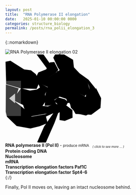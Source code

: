 ```yaml
---
layout: post
title:  "RNA Polymerase II elongation"
date:   2025-01-10 00:00:00 0000
categories: structure_biology
permalink: /posts/rna_polii_elongation_3
---
```

{::nomarkdown}
<div class='imageWrapper'>
<img class="image0" src="{{ site.baseurl }}/assets/images/rna003.jpg" alt="RNA Polymerase II elongation 02">
<svg viewBox="0 0 160 90" class='image-area'>
<!--#######################-->
<defs>
<mask id="myMask_0"><rect width="100%" height="100%" fill="white"/>
  <path id="path_0" class="path" d="m50 7.7-4.5 0.5-3.7 7-8 3.2-2.7 5.4 4.3 10-3 2-7.2 1.2-9-2.5-9 12 11 5.2 2.3 6.9 5 4.9 18-3.2 6.7-2.5 5.2-6.4-5-1.2-6.9 3-5.5-0.5 3.8-5.7-1.3-6.4 3.7-6.4-11-6 10-4 8.2-5.4 2.8-3z"/></mask>
<mask id="myMask_1"><rect width="100%" height="100%" fill="white"/>
  <path id="path_1" class="path" d="m32 0 11 15 33 8.7 3.7 0.67 4 3.7 1.8 4.5 0.84 4.3-3.2 1.7 6 2.7v5.5l-8 3.2-6.9 0.84-5.5-3-3 1.2 1.2 5.4 5.7 5.9 9.7 2.2 10-5 2.5-5.4 1-7.2-4.5-11-6.4-8-9.5-6.9-1.5 3.5-31-8.5 4.2-2.5-8.5-12z"/></mask>
<mask id="myMask_2"><rect width="100%" height="100%" fill="white"/>
  <path id="path_2" class="path" d="m76 40-11 8.9 6.7 12 16 0.84 9.4-7 0.67-10-5-10-6.5 0.5-3.8 4.7-0.33 3.5z"/></mask>
<mask id="myMask_3"><rect width="100%" height="100%" fill="white"/>
  <path id="path_3" class="path" d="m54 44-4.3 3.3 3.8 3.8-4.9 9.7-9 13-7 16 4.7 1 3.7 0.33 9.2-21 3.7-10 4-2.7 0.5-2.5 4.5-3.5 1-2.7-2.8-2.8z"/></mask>
<mask id="myMask_4"><rect width="100%" height="100%" fill="white"/>
  <path id="path_4" class="path" d="m51-0.33-2 3.7 4.5 9.7 2 3-12 7.7-10 1.3-2.3-4.9-5-4-6.9-0.84-14-8.9-5 1 0.67 23 15 4.3 16 0.5 2.5-5.9 8.9 4-2.3 7.2-0.84 12 4-0.17 7.7-1.7-1.8-4.2 5.4-3.3 6.7 2.2 1.5 4.5 6.4-1.8 5.9-7.9 5 2.5 5.2-6.2-2.3-8.4-4.7-4.2-5-0.67 1.5-4-5.7-6-0.84-7.7-10-6z"/></mask>
<mask id="myMask_5"><rect width="100%" height="100%" fill="white"/>
  <path id="path_5" class="path" d="m62 52 6.5 4.9 0.17 7.9-7.9 3.2-5.4-0.84 0.17-10-14 6.4 1.7 6.7-8.2 3.2-9.4 2.3-14-2.5-9.9-9.5-1.2-5 0.17-28 13 4-4.3 13 9.5 7.5 7.9 8.4 14-2.5z"/></mask>
</defs>
<!--#######################-->
<rect mask="url(#myMask_0)" class="background" id="background_0"/>
<rect mask="url(#myMask_1)" class="background" id="background_1"/>
<rect mask="url(#myMask_2)" class="background" id="background_2"/>
<rect mask="url(#myMask_3)" class="background" id="background_3"/>
<rect mask="url(#myMask_4)" class="background" id="background_4"/>
<rect mask="url(#myMask_5)" class="background" id="background_5"/>
<!--#######################-->
<use href="#path_0" class="shape" id="select_0"/>
<use href="#path_1" class="shape" id="select_1"/>
<use href="#path_2" class="shape" id="select_2"/>
<use href="#path_3" class="shape" id="select_3"/>
<use href="#path_4" class="shape" id="select_4"/>
<use href="#path_5" class="shape" id="select_5"/>
<!--#######################-->
<polygon id="background_6" points="4,45 10,40 10,50" fill="rgba(255, 255, 255, .8)"/>
<polygon points="4,45 10,40 10,50" fill="rgba(200, 200, 200, .5)"/>
<a href="{{site.baseurl}}/posts/rna_polii_elongation_2">
<rect id="select_6" x="0%" y="30%" width="10%" height="40%" fill="rgba(200, 200, 200, .3)"/></a>
</svg>
<!--#######################-->
<div class="overlay" id="textbox_0" ><b> RNA polymerase II (Pol II)  </b> - <small>
produce mRNA  <sub><i> &ensp; ( click to see more ... )</i></sub></small></div>
<div class="overlay" id="textbox_1" ><b> Protein coding DNA </b></div>
<div class="overlay" id="textbox_2" ><b> Nucleosome </b></div>
<div class="overlay" id="textbox_3" ><b> mRNA </b></div>
<div class="overlay" id="textbox_4" ><b> Transcription elongation factors Paf1C </b></div>
<div class="overlay" id="textbox_5" ><b> Transcription elongation factor Spt4-6 </b></div>
</div>
{:/}

Finally, Pol II moves on, leaving an intact nucleosome behind.
